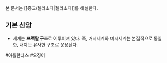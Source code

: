 본 문서는 [[종교/첼라소디|첼라소디]]를 해설한다.

## 기본 신앙
- 세계는 **프랙탈 구조**로 이루어져 있다. 즉, 거시세계와 미시세계는 본질적으로 동일한, 내지는 유사한 구조로 운용된다.

#아틀란티스 #오징어 